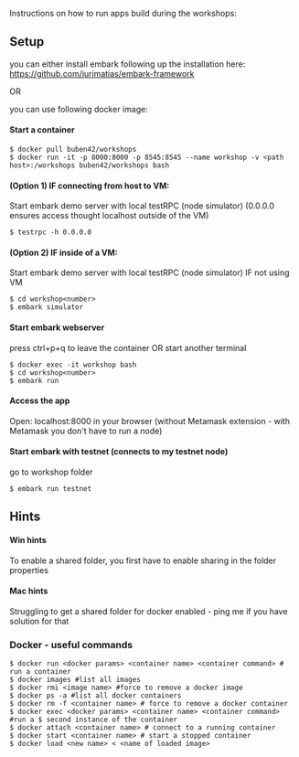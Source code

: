 Instructions on how to run apps build during the workshops:

## Setup
you can either install embark following up the installation here:
https://github.com/iurimatias/embark-framework

 OR

 you can use following docker image:
#### Start a container
```
$ docker pull buben42/workshops
$ docker run -it -p 8000:8000 -p 8545:8545 --name workshop -v <path host>:/workshops buben42/workshops bash
```


#### (Option 1) IF connecting from host to VM:
Start embark demo server with local testRPC (node simulator)
(0.0.0.0 ensures access thought localhost outside of the VM)
```
$ testrpc -h 0.0.0.0
```

#### (Option 2) IF inside of a VM:
Start embark demo server with local testRPC (node simulator) IF not using VM
```
$ cd workshop<number>
$ embark simulator
```

#### Start embark webserver
press ctrl+p+q to leave the container OR start another terminal
```
$ docker exec -it workshop bash
$ cd workshop<number>
$ embark run
```

#### Access the app

Open: localhost:8000 in your browser (without Metamask extension - with Metamask you don't have to run a node)

#### Start embark with testnet (connects to my testnet node)
go to workshop<number> folder
```
$ embark run testnet
```


## Hints
#### Win hints
To enable a shared folder, you first have to enable sharing in the folder properties

#### Mac hints
Struggling to get a shared folder for docker enabled - ping me if you have solution for that



### Docker - useful commands
```
$ docker run <docker params> <container name> <container command> # run a container
$ docker images #list all images
$ docker rmi <image name> #force to remove a docker image
$ docker ps -a #list all docker containers
$ docker rm -f <container name> # force to remove a docker container
$ docker exec <docker params> <container name> <container command> #run a $ second instance of the container
$ docker attach <container name> # connect to a running container
$ docker start <container name> # start a stopped container
$ docker load <new name> < <name of loaded image>
```